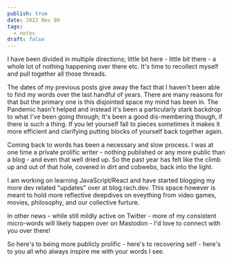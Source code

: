 ```yaml
---
publish: true
date: 2022 Nov 09
tags:
  - notes
draft: false
---
```

I have been divided in multiple directions; little bit here - little bit there - a whole lot of nothing happening over there etc. It's time to recollect myself and pull together all those threads.

The dates of my previous posts give away the fact that I haven't been able to find my words over the last handful of years. There are many reasons for that but the primary one is this disjointed space my mind has been in. The Pandemic hasn't helped and instead it's been a particularly stark backdrop to what I've been going through; It's been a good dis-membering though, if there is such a thing. If you let yourself fall to pieces sometimes it makes it more efficient and clarifying putting blocks of yourself back together again.

Coming back to words has been a necessary and slow process. I was at one time a private prolific writer - nothing published or any more public than a blog - and even that well dried up. So the past year has felt like the climb up and out of that hole, covered in dirt and cobwebs, back into the light.

I am working on learning JavaScript/React and have started blogging my more dev related "updates" over at blog.rach.dev. This space however is meant to hold more reflective deepdives on eveything from video games, movies, philosophy, and our collective furture.

In other news - while still mildly active on Twitter - more of my consistent micro-words will likely happen over on Mastodon - I'd love to connect with you over there!

So here's to being more publicly prolific - here's to recovering self - here's to you all who always inspire me with your words I see.

